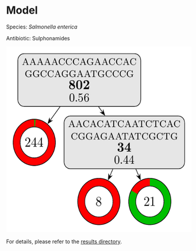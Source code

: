
# Model

Species: *Salmonella enterica*

Antibiotic: Sulphonamides

<img src="./model.png" width=500 height=500 />

For details, please refer to the [results directory](../../../../../results/cart_b/salmonella%20enterica/sulphonamides/repeat_5/).

